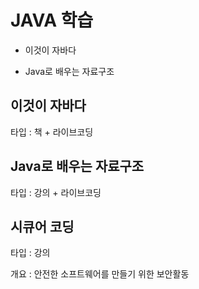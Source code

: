 # JAVA 학습

- 이것이 자바다

- Java로 배우는 자료구조

## 이것이 자바다

타입 : 책 + 라이브코딩

## Java로 배우는 자료구조

타입 : 강의 + 라이브코딩

## 시큐어 코딩

타입 : 강의

개요 : 안전한 소프트웨어를 만들기 위한 보안활동
